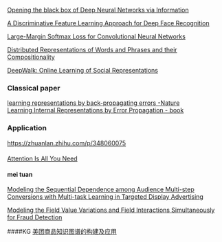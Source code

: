 [Opening the black box of Deep Neural Networks
via Information](https://arxiv.org/pdf/1703.00810.pdf) 


[A Discriminative Feature Learning Approach
for Deep Face Recognition](https://ydwen.github.io/papers/WenECCV16.pdf)

[Large-Margin Softmax Loss for Convolutional Neural Networks
](https://arxiv.org/pdf/1612.02295.pdf)

[Distributed Representations of Words and Phrases
and their Compositionality](https://arxiv.org/pdf/1310.4546.pdf)

[DeepWalk: Online Learning of Social Representations](https://arxiv.org/pdf/1403.6652.pdf)

### Classical paper

[learning representations by back-propagating errors -Nature](https://1drv.ms/b/s!ArvGoDOaycVx9xSRtqjhotX-jz8n?e=3y9aQ8)   
[Learning Internal Representations by Error Propagation - book](https://web.stanford.edu/class/psych209a/ReadingsByDate/02_06/PDPVolIChapter8.pdf)


### Application
https://zhuanlan.zhihu.com/p/348060075

#### 
[Attention Is All You Need](https://arxiv.org/pdf/1706.03762.pdf)  

#### mei tuan
[Modeling the Sequential Dependence among Audience
Multi-step Conversions with Multi-task Learning in Targeted
Display Advertising](https://arxiv.org/pdf/2105.08489.pdf)

[Modeling the Field Value Variations and Field
Interactions Simultaneously for Fraud Detection](https://arxiv.org/pdf/2008.05600.pdf)

####KG
[美团商品知识图谱的构建及应用](https://tech.meituan.com/2021/09/02/meituan-commodity-nlp-practice.html)

